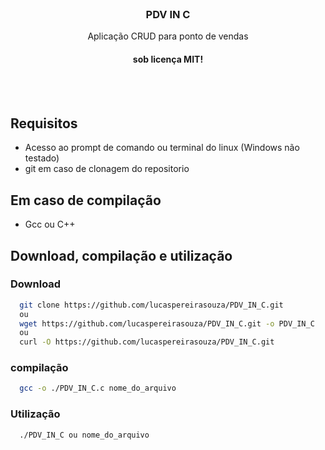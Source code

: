 <br/>
<div align="center">
<h3 align="center">PDV IN C</h3>
<p align="center">
Aplicação CRUD para ponto de vendas
  <h4> sob licença MIT!</h3>
<br/>
<br/>
</p>
</div>

## Requisitos
* Acesso ao prompt de comando ou terminal do linux (Windows não testado)
* git em caso de clonagem do repositorio
## Em caso de compilação
* Gcc ou C++

## Download, compilação e utilização

### Download
```bash
  git clone https://github.com/lucaspereirasouza/PDV_IN_C.git
  ou
  wget https://github.com/lucaspereirasouza/PDV_IN_C.git -o PDV_IN_C
  ou
  curl -O https://github.com/lucaspereirasouza/PDV_IN_C.git
```
### compilação
```bash
  gcc -o ./PDV_IN_C.c nome_do_arquivo
```
### Utilização
```bash
  ./PDV_IN_C ou nome_do_arquivo
```

